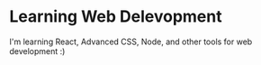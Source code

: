 # Learning Web Delevopment

I'm learning React, Advanced CSS, Node, and other tools for web development :)
